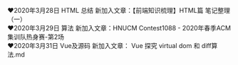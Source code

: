  ❤2020年3月28日 HTML 总结 新加入文章：【前端知识梳理】HTML篇 笔记整理（一）<br/>
 ❤2020年3月29日 算法 新加入文章：HNUCM Contest1088 - 2020年春季ACM集训队热身赛-第2场 <br/>
 ❤2020年3月31日 Vue及源码 新加入文章： Vue 探究 virtual dom 和 diff算法.md <br/>
